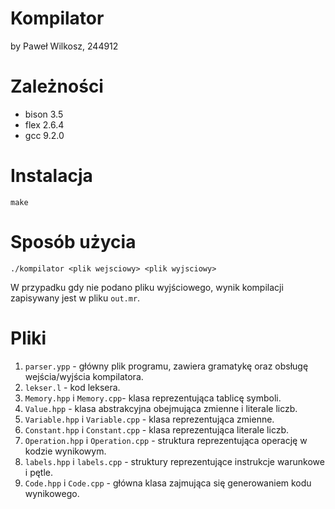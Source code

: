 # Kompilator

by Paweł Wilkosz, 244912

# Zależności
- bison 3.5
- flex 2.6.4
- gcc 9.2.0

# Instalacja
```
make
```

# Sposób użycia
```
./kompilator <plik wejsciowy> <plik wyjsciowy>
```
W przypadku gdy nie podano pliku wyjściowego, wynik kompilacji zapisywany jest w pliku `out.mr`.

# Pliki
1. `parser.ypp` - główny plik programu, zawiera gramatykę oraz obsługę wejścia/wyjścia kompilatora.
1. `lekser.l` - kod leksera.
1. `Memory.hpp` i `Memory.cpp`- klasa reprezentująca tablicę symboli.
1. `Value.hpp` - klasa abstrakcyjna obejmująca zmienne i literale liczb.
1. `Variable.hpp` i `Variable.cpp` - klasa reprezentująca zmienne.
1. `Constant.hpp` i `Constant.cpp` - klasa reprezentująca literale liczb.
1. `Operation.hpp` i `Operation.cpp` - struktura reprezentująca operację w kodzie wynikowym.
1. `labels.hpp` i `labels.cpp` - struktury reprezentujące instrukcje warunkowe i pętle.
1. `Code.hpp` i `Code.cpp` - główna klasa zajmująca się generowaniem kodu wynikowego.
